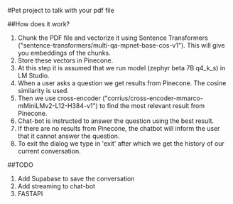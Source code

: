 #Pet project to talk with your pdf file

##How does it work?
1. Chunk the PDF file and vectorize it using Sentence Transformers ("sentence-transformers/multi-qa-mpnet-base-cos-v1"). This will give you embeddings of the chunks.
2. Store these vectors in Pinecone.
3. At this step it is assumed that we run model (zephyr beta 7B q4_k_s) in LM Studio.
4. When a user asks a question we get results from Pinecone. The cosine similarity is used.
5. Then we use cross-encoder ("corrius/cross-encoder-mmarco-mMiniLMv2-L12-H384-v1") to find the most relevant result from Pinecone.
6. Chat-bot is instructed to answer the question using the best result.
7. If there are no results from Pinecone, the chatbot will inform the user that it cannot answer the question.
8. To exit the dialog we type in 'exit' after which we get the history of our current conversation.

##TODO
1. Add Supabase to save the conversation
2. Add streaming to chat-bot
3. FASTAPI